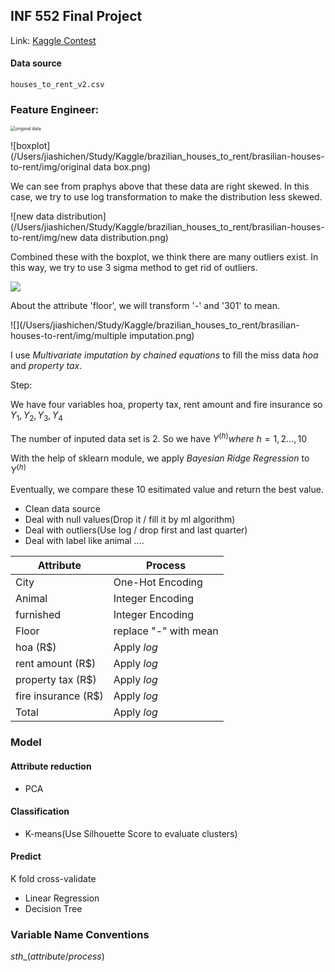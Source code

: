 ## INF 552 Final Project

Link: [Kaggle Contest](https://www.kaggle.com/rubenssjr/brasilian-houses-to-rent)

#### Data source

`houses_to_rent_v2.csv`

### Feature Engineer:

<img src="/Users/jiashichen/Study/Kaggle/brazilian_houses_to_rent/brasilian-houses-to-rent/img/original data.png" alt="original data" style="zoom:50%;" />

![boxplot](/Users/jiashichen/Study/Kaggle/brazilian_houses_to_rent/brasilian-houses-to-rent/img/original data box.png)

We can see from praphys above that these data are right skewed. In this case, we try to use log transformation to make the distribution less skewed.

![new data distribution](/Users/jiashichen/Study/Kaggle/brazilian_houses_to_rent/brasilian-houses-to-rent/img/new data distribution.png)

 Combined these with the boxplot, we think there are many outliers exist. In this way, we try to use 3 sigma method to get rid of outliers.

![](/Users/jiashichen/Study/Kaggle/brazilian_houses_to_rent/brasilian-houses-to-rent/img/std-dev-normal.jpg)





About the attribute 'floor', we will transform '-' and '301' to mean.

![](/Users/jiashichen/Study/Kaggle/brazilian_houses_to_rent/brasilian-houses-to-rent/img/multiple imputation.png)

I use *Multivariate imputation by chained equations* to fill the miss data *hoa* and *property tax*.

Step:

We have four variables hoa, property tax, rent amount and fire insurance so $Y_1, Y_2, Y_3, Y_4$

The number of inputed data set is 2. So we have $Y^{(h)} where \ h =1, 2...,10$

With the help of sklearn module, we apply *Bayesian Ridge Regression* to $Y^{(h)}$

Eventually, we compare these 10 esitimated value and return the best value.

- Clean data source
- Deal with null values(Drop it / fill it by ml algorithm)
- Deal with outliers(Use log / drop first and last quarter)
- Deal with label like animal ....

| Attribute           | Process               |
| ------------------- | --------------------- |
| City                | One-Hot Encoding      |
| Animal              | Integer Encoding      |
| furnished           | Integer Encoding      |
| Floor               | replace "-" with mean |
| hoa (R$)            | Apply *log*           |
| rent amount (R$)    | Apply *log*           |
| property tax (R$)   | Apply *log*           |
| fire insurance (R$) | Apply *log*           |
| Total               | Apply *log*           |



### Model

#### Attribute reduction

- PCA

#### Classification

- K-means(Use Silhouette Score to evaluate clusters)

#### Predict

K fold cross-validate

- Linear Regression
- Decision Tree



### Variable Name Conventions

$sth\_(attribute/process)$